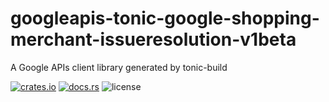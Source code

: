 # googleapis-tonic-google-shopping-merchant-issueresolution-v1beta

A Google APIs client library generated by tonic-build

[![crates.io](https://img.shields.io/crates/v/googleapis-tonic-google-shopping-merchant-issueresolution-v1beta)](https://crates.io/crates/googleapis-tonic-google-shopping-merchant-issueresolution-v1beta)
[![docs.rs](https://img.shields.io/docsrs/googleapis-tonic-google-shopping-merchant-issueresolution-v1beta)](https://docs.rs/googleapis-tonic-google-shopping-merchant-issueresolution-v1beta)
![license](https://img.shields.io/crates/l/googleapis-tonic-google-shopping-merchant-issueresolution-v1beta)
